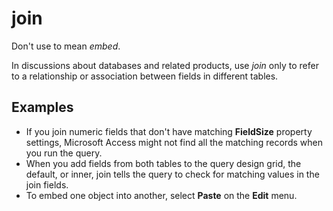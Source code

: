 # join

Don't use to mean *embed*.

In discussions about databases and related products, use *join* only to refer to a relationship or association between fields in different tables.

## Examples

- If you join numeric fields that don't have matching **FieldSize**  property settings, Microsoft Access might not find all the matching records when you run the query.
- When you add fields from both tables to the query design grid, the default, or inner, join tells the query to check for matching values in the join fields.  
- To embed one object into another, select **Paste** on the **Edit** menu.
